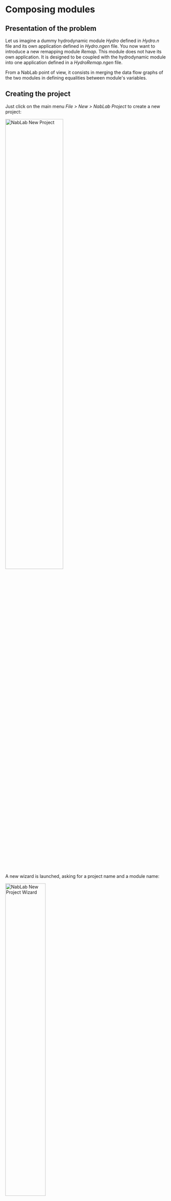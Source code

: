 # Composing modules

## Presentation of the problem

Let us imagine a dummy hydrodynamic module *Hydro* defined in *Hydro.n* file and its own application defined in *Hydro.ngen* file. You now want to introduce a new remapping module *Remap*. This module does not have its own application. It is designed to be coupled with the hydrodynamic module into one application defined in a *HydroRemap.ngen* file.

From a NabLab point of view, it consists in merging the data flow graphs of the two modules in defining equalities between module's variables.

## Creating the project

Just click on the main menu *File > New > NabLab Project* to create a new project: 

<img src="img/NabLab_new_project_menu.png" alt="NabLab New Project" title="NabLab New Project" width="60%" height="60%" />

A new wizard is launched, asking for a project name and a module name:

<img src="img/NabLab_new_project_wizard.png" alt="NabLab New Project Wizard" title="NabLab New Project Wizard" width="50%" height="50%" />

Enter *Tutorial* as project name, select the *Module* radio button, enter *Hydro* as module name and click on the *Finish* button to create the new project. The new project is available in the *Model Explorer* on the left of the window. It contains two files (*Hydro.n*, and *Hydro.ngen*) in the *Tutorial/src/hydro/* folder:

<img src="img/NabLab_new_project_result.png" alt="NabLab New Project Result" title="NabLab New Project Result" width="30%" height="30%" />

## A dummy Hydro module

Here is an example code of a dummy Hydro module. Copy and paste it in *Hydro.n* file.

```
module Hydro;

with CartesianMesh2D.*;

option ℝ maxTime = 0.1;
option ℕ maxIter = 500;
option ℝ δt = 1.0;
let ℝ t = 0.0;
ℝ[2] X{nodes};
ℝ hv1{cells}, hv2{cells}, hv3{cells}, hv4{cells}, hv5{cells};

Hj1: ∀c∈cells(), hv2{c} = hv1{c};
Hj2: ∀c∈cells(), hv3{c} = hv2{c};
Hj3: ∀c∈cells(), hv5{c} = hv3{c} + hv4{c};
```

The algorithm is stupid: the goal is just to introduce dependencies between variables and jobs.

| Job | In Variables | Out Variables |
|-----|--------------|---------------|
| Hj1 | hv1          | hv2           |
| Hj2 | hv2          | hv3           |
| Hj3 | hv3, hv4     | hv5           |

The *Hydro* application is defined in a classical *Hydro.ngen* file (see [Ngen language reference](../ngenlanguage/index.html) for details). Copy and paste it in *Hydro.ngen* file.


```
Application Hydro;

MainModule Hydro hydro
{
	nodeCoord = X;
	time = t;
	timeStep = δt;
	iterationMax = maxIter;
	timeMax = maxTime;
}

StlThread
{
	outputPath = "/NablaTest/src-gen-cpp/stl-thread";
	CMAKE_CXX_COMPILER = "/usr/bin/g++";
}
```

The *Job Graph Editor*, triggered by pressing F2 key on *Hydro.ngen* file, displays:

<img src="img/NabLab_hydro_job_graph.png" alt="NabLab Hydro Job Graph" title="NabLab Hydro Job Graph" width="20%" height="20%"/>

!!! note
	Let the mouse over a job to display its in/out variables.
	
	<img src="img/NabLab_hydro_job_in_out_variables.png" alt="NabLab Hydro Job In/Out Variables" title="NabLab Hydro Job In/Out Variables" width="30%" height="30%"/>

## A dummy Remap module

Create now a new file for the *Remap* module. Just type `CTRL-N` or click on the main menu *File > New > Other* to create a new file:

<img src="img/NabLab_new_other_menu.png" alt="NabLab New File" title="NabLab New File" width="60%" height="60%" />

A new wizard is launched, select File:

<img src="img/NabLab_new_file_wizard.png" alt="NabLab New File Wizard" title="NabLab New File Wizard" width="50%" height="50%" />

Click *Next>*, select the *Tutorial/src/hydro* folder and enter *Remap.n* as file name:

<img src="img/NabLab_new_remap_file.png" alt="NabLab New Remap File" title="NabLab New Remap File" width="50%" height="50%" />

Here is an example code of a dummy Remap module. Copy and paste it in *Remap.n* file.


```
module Remap;

with CartesianMesh2D.*;

ℝ rv1{cells}, rv2{cells}, rv3{cells};

Rj1: ∀c∈cells(), rv2{c} = rv1{c};
Rj2: ∀c∈cells(), rv3{c} = rv2{c};
```

The algorithm is as stupid as the Hydro one: the goal is just to introduce dependencies between variables and jobs.

| Job | In Variables | Out Variables |
|-----|--------------|---------------|
| Rj1 | rv1          | rv2           |
| Rj2 | rv2          | rv3           |

It is not possible to display the graph of jobs because there is no *ngen* application file for the *Remap* module. It is not a standalone module and it is designed to be coupled with the *Hydro* one.

## Hydro/Remap association

The aim is to associate the *Hydro* and *Remap* modules by coupling their data flow as follows:

<img src="img/HydroAnd1Remap.png" alt="NabLab Hydro/Remap Association" title="NabLab Hydro/Remap Association" width="30%" height="30%"/>

We will create a new application from the previous one. In the explorer, copy *Hydro.ngen* file and paste it in the same folder. A wizard will ask you for the name of the new file, enter *HydroRemap.ngen*. The new file must appears in the *src/hydro* folder as follows:

<img src="img/NabLab_hydro_remap_files.png" alt="NabLab Hydro/Remap Files" title="NabLab Hydro/Remap Files" width="30%" height="30%"/>

The *HydroRemap.ngen* file defines the application coupling between *Hydro* and *Remap* modules. Change the name of the application from *Hydro* to *HydroRemap* at the beginning of the file.

```
Application HydroRemap;
```

The *Hydro* module stays the main module of the application. The *Remap* module will be added to the application: in the *HydroRemap.ngen* file, between the `MainModule` and the `StlThread` blocks, introduce a block to add the additional module *Remap* and define variable equalities like they appear in the graph above:

```
AdditionalModule Remap remap
{
	remap.rv1 = hydro.hv1;
	remap.rv2 = hydro.hv4;
}
```

!!! note
	Module names and their variables are available by contextual code completion with `CTRL-Space` keys.

Only variables of the same type can be declared as equals: the *ngen* editor will display an error if it is not the case.

<img src="img/NabLab_association_error.png" alt="NabLab Association Error" title="NabLab Association Error" width="60%" height="60%"/>

The *Job Graph Editor*, triggered by pressing F2 key on *HydroRemap.ngen* file, displays:

<img src="img/NabLab_hydro_remap_job_graph.png" alt="NabLab Hydro/Remap Job Graph" title="NabLab Hydro/Remap Job Graph" width="40%" height="40%"/>

!!! note
	In this example, there is no `iterate` instruction to define time iterators and consequently no variable with time iterators like `t^{n}`. If it is the case, time iterators must belong to the main module: they are forbidden in additional modules.


## Code generation

Generate the code in the same way as usual: right-click on the *HydroRemap.ngen* file and select *Generate Code*. 
The `StlThread` generation target will produce the following files, as expected:

<img src="img/NabLab_hydro_remap_generated_files.png" alt="NabLab Hydro/Remap Generated Files" title="NabLab Hydro/Remap Generated Files" width="20%" height="20%"/>


## Multiple additional modules

It is possible to define multiple additional modules, even if they have the same type, as long as they have different name. For example, you can couple 2 *Remap* modules named *r1* and *r2* to the *Hydro* module *hydro* in the following scenario:

<img src="img/HydroAnd2Remaps.png" alt="NabLab Multiple Additional Modules" title="NabLab Multiple Additional Modules" width="40%" height="40%"/>

The content of the *Hydro.n* file becomes:

```
module Hydro;

with CartesianMesh2D.*;

option ℝ maxTime = 0.1;
option ℕ maxIter = 500;
option ℝ δt = 1.0;
let ℝ t = 0.0;
ℝ[2] X{nodes};
ℝ hv1{cells}, hv2{cells}, hv3{cells}, hv4{cells}, hv5{cells}, hv6{cells}, hv7{cells};

Hj1: ∀c∈cells(), hv3{c} = hv2{c};
Hj2: ∀c∈cells(), hv5{c} = hv3{c};
Hj3: ∀c∈cells(), hv7{c} = hv4{c} + hv5{c} + hv6{c};
```

The *Remap* module does not change while the content of the *HydroRemap.ngen* file integrates two additional modules instead of the previous *remap* one:

```
AdditionalModule Remap r1
{
	r1.rv1 = h.hv1;
	r1.rv2 = h.hv4;
}

AdditionalModule Remap r2
{
	r2.rv1 = h.hv3;
	r2.rv3 = h.hv6;
}
```

The `StlThread` target will generate the following files:

<img src="img/NabLab_hydro_2remaps_generated_files.png" alt="NabLab Multiple Additional Module Generated Files" title="NabLab Multiple Additional Module Generated Files" width="20%" height="20%"/>

The above picture shows that generated files have the same name as the module instances (defined in the *HydroRemap.ngen* file) starting with an upper case, i.e. *Hydro*, *R1* and *R2*.

